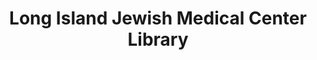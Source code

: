 ---
layout: repo
title: "Long Island Jewish Medical Center Library"
id: 21150
permalink: repos/21150/
---